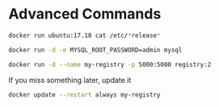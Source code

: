 # Advanced Commands

```bash
docker run ubuntu:17.10 cat /etc/*release*
```

```bash
docker run -d -e MYSQL_ROOT_PASSWORD=admin mysql
```


```bash
docker run -d --name my-registry -p 5000:5000 registry:2
```

If you miss something later, update it
```bash
docker update --restart always my-registry 
```